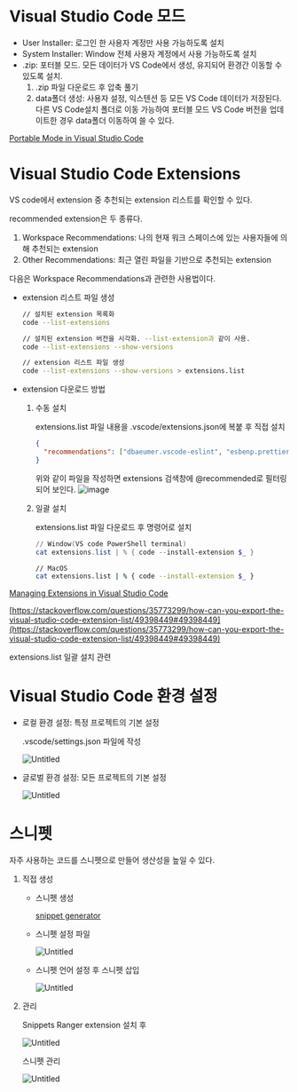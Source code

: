 # Visual Studio Code 모드

- User Installer: 로그인 한 사용자 계정만 사용 가능하도록 설치
- System Installer: Window 전체 사용자 계정에서 사용 가능하도록 설치
- .zip: 포터블 모드. 모든 데이터가 VS Code에서 생성, 유지되어 환경간 이동할 수 있도록 설치.
    1. .zip 파일 다운로드 후 압축 풀기
    2. data폴더 생성: 사용자 설정, 익스텐션 등 모든 VS Code 데이터가 저장된다. 다른 VS Code설치 폴더로 이동 가능하여 포터블 모드 VS Code 버전을 업데이트한 경우 data폴더 이동하여 쓸 수 있다. 
        
[Portable Mode in Visual Studio Code](https://code.visualstudio.com/docs/editor/portable)


# Visual Studio Code Extensions

VS code에서 extension 중 추천되는 extension 리스트를 확인할 수 있다. 

recommended extension은 두 종류다. 

1. Workspace Recommendations: 나의 현재 워크 스페이스에 있는 사용자들에 의해 추천되는 extension
2. Other Recommendations: 최근 열린 파일을 기반으로 추천되는 extension

다음은 Workspace Recommendations과 관련한 사용법이다. 

- extension 리스트 파일 생성
    
    ```bash
    // 설치된 extension 목록화
    code --list-extensions 
    
    // 설치된 extension 버전을 시각화. --list-extension과 같이 사용.
    code --list-extensions --show-versions
    
    // extension 리스트 파일 생성 
    code --list-extensions --show-versions > extensions.list
    ```
    

- extension 다운로드 방법
    1. 수동 설치
        
        extensions.list 파일 내용을 .vscode/extensions.json에 복붙 후 직접 설치
        
        ```json
        {
          "recommendations": ["dbaeumer.vscode-eslint", "esbenp.prettier-vscode"]
        }
        ```
        
        위와 같이 파일을 작성하면 extensions 검색창에 @recommended로 필터링 되어 보인다. 
        ![image](https://s3.us-west-2.amazonaws.com/secure.notion-static.com/97399588-483c-4340-8e6f-eafa56c02ef0/Untitled.png?X-Amz-Algorithm=AWS4-HMAC-SHA256&X-Amz-Content-Sha256=UNSIGNED-PAYLOAD&X-Amz-Credential=AKIAT73L2G45EIPT3X45%2F20221025%2Fus-west-2%2Fs3%2Faws4_request&X-Amz-Date=20221025T121544Z&X-Amz-Expires=86400&X-Amz-Signature=92c6f3f3b76cb97370aa50373e89d6b810341872c112f735736fee0eb25df63e&X-Amz-SignedHeaders=host&response-content-disposition=filename%20%3D%22Untitled.png%22&x-id=GetObject)

        
    2. 일괄 설치
        
        extensions.list 파일 다운로드 후 명령어로 설치
        
        ```powershell
        // Window(VS code PowerShell terminal)
        cat extensions.list | % { code --install-extension $_ }
        ```
        
        ```bash
        // MacOS
        cat extensions.list | % { code --install-extension $_ }
        ```
        

[Managing Extensions in Visual Studio Code](https://code.visualstudio.com/docs/editor/extension-marketplace)

[https://stackoverflow.com/questions/35773299/how-can-you-export-the-visual-studio-code-extension-list/49398449#49398449](https://stackoverflow.com/questions/35773299/how-can-you-export-the-visual-studio-code-extension-list/49398449#49398449)

extensions.list 일괄 설치 관련  

# Visual Studio Code 환경 설정

- 로컬 환경 설정: 특정 프로젝트의 기본 설정
    
    .vscode/settings.json 파일에 작성 
    
    ![Untitled](https://s3.us-west-2.amazonaws.com/secure.notion-static.com/5870bb82-8b3f-41b1-aeec-e89708e8eea8/Untitled.png?X-Amz-Algorithm=AWS4-HMAC-SHA256&X-Amz-Content-Sha256=UNSIGNED-PAYLOAD&X-Amz-Credential=AKIAT73L2G45EIPT3X45%2F20221025%2Fus-west-2%2Fs3%2Faws4_request&X-Amz-Date=20221025T122051Z&X-Amz-Expires=86400&X-Amz-Signature=da48ae4147103b10c158f5d5b30430051af98fed5e1194235ee19f43083bd88f&X-Amz-SignedHeaders=host&response-content-disposition=filename%20%3D%22Untitled.png%22&x-id=GetObject)
    
- 글로벌 환경 설정: 모든 프로젝트의 기본 설정
    
    ![Untitled](https://s3.us-west-2.amazonaws.com/secure.notion-static.com/c59daa36-b438-4dec-8ba7-95dbcfaaa638/Untitled.png?X-Amz-Algorithm=AWS4-HMAC-SHA256&X-Amz-Content-Sha256=UNSIGNED-PAYLOAD&X-Amz-Credential=AKIAT73L2G45EIPT3X45%2F20221025%2Fus-west-2%2Fs3%2Faws4_request&X-Amz-Date=20221025T122053Z&X-Amz-Expires=86400&X-Amz-Signature=8c7af59ed50cd40729235a0d8f74487b52dc606d6486c2e8ff3f7806c999c00e&X-Amz-SignedHeaders=host&response-content-disposition=filename%20%3D%22Untitled.png%22&x-id=GetObject)
    

# 스니펫

자주 사용하는 코드를 스니펫으로 만들어 생산성을 높일 수 있다. 

1. 직접 생성
    - 스니펫 생성
        
        [snippet generator](https://snippet-generator.app/)
        
    - 스니펫 설정 파일
        
        ![Untitled](https://s3.us-west-2.amazonaws.com/secure.notion-static.com/d0db3775-90ac-4880-a354-effd39c26d6b/Untitled.png?X-Amz-Algorithm=AWS4-HMAC-SHA256&X-Amz-Content-Sha256=UNSIGNED-PAYLOAD&X-Amz-Credential=AKIAT73L2G45EIPT3X45%2F20221025%2Fus-west-2%2Fs3%2Faws4_request&X-Amz-Date=20221025T122151Z&X-Amz-Expires=86400&X-Amz-Signature=f75c2ef72fc51e081da2d8874cfba9b79b8bede672d431afe65a864c9515b945&X-Amz-SignedHeaders=host&response-content-disposition=filename%20%3D%22Untitled.png%22&x-id=GetObject)
        
    - 스니펫 언어 설정 후 스니펫 삽입
        
        ![Untitled](https://s3.us-west-2.amazonaws.com/secure.notion-static.com/2934932c-75b7-4361-a122-a5e658c684d9/Untitled.png?X-Amz-Algorithm=AWS4-HMAC-SHA256&X-Amz-Content-Sha256=UNSIGNED-PAYLOAD&X-Amz-Credential=AKIAT73L2G45EIPT3X45%2F20221025%2Fus-west-2%2Fs3%2Faws4_request&X-Amz-Date=20221025T122153Z&X-Amz-Expires=86400&X-Amz-Signature=597cde2ca51d5e46cfc003cd6e3452e2d3513f5048f6bee27a8d4384c16aedfb&X-Amz-SignedHeaders=host&response-content-disposition=filename%20%3D%22Untitled.png%22&x-id=GetObject)
        
2. 관리
    
    Snippets Ranger extension 설치 후 
    
    ![Untitled](https://s3.us-west-2.amazonaws.com/secure.notion-static.com/26190650-f38c-45b0-b244-7f79db80e7a8/Untitled.png?X-Amz-Algorithm=AWS4-HMAC-SHA256&X-Amz-Content-Sha256=UNSIGNED-PAYLOAD&X-Amz-Credential=AKIAT73L2G45EIPT3X45%2F20221025%2Fus-west-2%2Fs3%2Faws4_request&X-Amz-Date=20221025T122156Z&X-Amz-Expires=86400&X-Amz-Signature=db8e1b9a31e3ecd9be5fb8646482d09ea39b679f545bf4ca61f06b2a0e0d92de&X-Amz-SignedHeaders=host&response-content-disposition=filename%20%3D%22Untitled.png%22&x-id=GetObject)
    
    스니펫 관리
    
    ![Untitled](https://s3.us-west-2.amazonaws.com/secure.notion-static.com/92103047-d521-4898-a40c-d6befc20f907/Untitled.png?X-Amz-Algorithm=AWS4-HMAC-SHA256&X-Amz-Content-Sha256=UNSIGNED-PAYLOAD&X-Amz-Credential=AKIAT73L2G45EIPT3X45%2F20221025%2Fus-west-2%2Fs3%2Faws4_request&X-Amz-Date=20221025T122159Z&X-Amz-Expires=86400&X-Amz-Signature=2306df737dbca09e5dde6622f280ff7a24b4ef09e1fb44904c06e2072a18d81e&X-Amz-SignedHeaders=host&response-content-disposition=filename%20%3D%22Untitled.png%22&x-id=GetObject)
